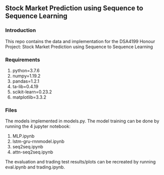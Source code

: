 ## Stock Market Prediction using Sequence to Sequence Learning

### Introduction
This repo contains the data and implementation for the DSA4199 Honour Project: Stock Market Prediction using Sequence to Sequence Learning

### Requirements
1. python=3.7.6
2. numpy=1.19.2
3. pandas=1.2.1
4. ta-lib=0.4.19
5. scikit-learn=0.23.2
6. matplotlib=3.3.2

### Files
The models implemented in models.py. The model training can be done by running the 4 jupyter notebook:
1. MLP.ipynb
2. lstm-gru-rnnmodel.ipynb
3. seq2seq.ipynb
4. attn-seq2seq.ipynb

The evaluation and trading test results/plots can be recreated by running eval.ipynb and trading.ipynb.  
